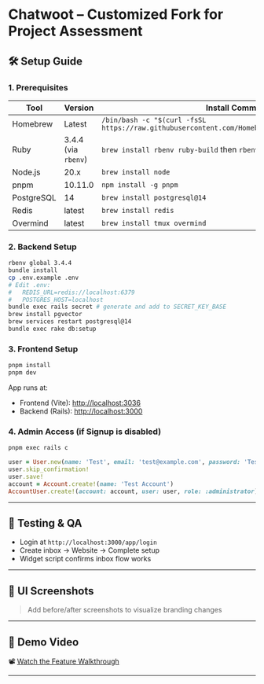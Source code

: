 # Chatwoot – Customized Fork for Project Assessment

## 🛠 Setup Guide

### 1. Prerequisites

| Tool       | Version             | Install Command                                                                                   |
| ---------- | ------------------- | ------------------------------------------------------------------------------------------------- |
| Homebrew   | Latest              | `/bin/bash -c "$(curl -fsSL https://raw.githubusercontent.com/Homebrew/install/HEAD/install.sh")` |
| Ruby       | 3.4.4 (via `rbenv`) | `brew install rbenv ruby-build` then `rbenv install 3.4.4`                                        |
| Node.js    | 20.x                | `brew install node`                                                                               |
| pnpm       | 10.11.0             | `npm install -g pnpm`                                                                             |
| PostgreSQL | 14                  | `brew install postgresql@14`                                                                      |
| Redis      | latest              | `brew install redis`                                                                              |
| Overmind   | latest              | `brew install tmux overmind`                                                                      |

### 2. Backend Setup

```bash
rbenv global 3.4.4
bundle install
cp .env.example .env
# Edit .env:
#   REDIS_URL=redis://localhost:6379
#   POSTGRES_HOST=localhost
bundle exec rails secret # generate and add to SECRET_KEY_BASE
brew install pgvector
brew services restart postgresql@14
bundle exec rake db:setup
```

### 3. Frontend Setup

```bash
pnpm install
pnpm dev
```

App runs at:

* Frontend (Vite): [http://localhost:3036](http://localhost:3036)
* Backend (Rails): [http://localhost:3000](http://localhost:3000)

### 4. Admin Access (if Signup is disabled)

```bash
pnpm exec rails c
```

```ruby
user = User.new(name: 'Test', email: 'test@example.com', password: 'Test@1234', password_confirmation: 'Test@1234', confirmed_at: Time.now)
user.skip_confirmation!
user.save!
account = Account.create!(name: 'Test Account')
AccountUser.create!(account: account, user: user, role: :administrator)
```

---

## 🧪 Testing & QA

* Login at `http://localhost:3000/app/login`
* Create inbox → Website → Complete setup
* Widget script confirms inbox flow works

---

## 📸 UI Screenshots

> Add before/after screenshots to visualize branding changes

---

## 🎥 Demo Video

📽 [Watch the Feature Walkthrough](https://loom.com/your-link-here)

---

